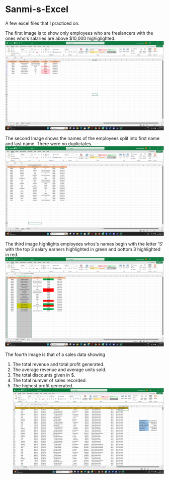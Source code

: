 # Sanmi-s-Excel
A few excel files that I practiced on.

The first image is to show only employees who are freelancers with the ones who's salaries are above $10,000 highiglighted.
![](Task1a.png)


The second Image shows the names of the employees split into first name and last name. There were no duplictates.
![](Task1b.png)


The third image highlights employees whos's names begin with the letter 'S' with the top 3 salary earners highlighted in green and bottom 3 highlighted in red.
![](Task1c.png)

The fourth image is that of a sales data showing 
1. The total revenue and total profit generated.
2. The average revenue and average units sold.
3. The total discounts given in $.
4. The total numver of sales recorded.
5. The highest profit generated.
![](Task2.png)
